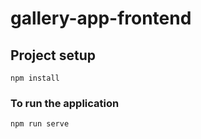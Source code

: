 # gallery-app-frontend

## Project setup
```
npm install
```

### To run the application
```
npm run serve
```